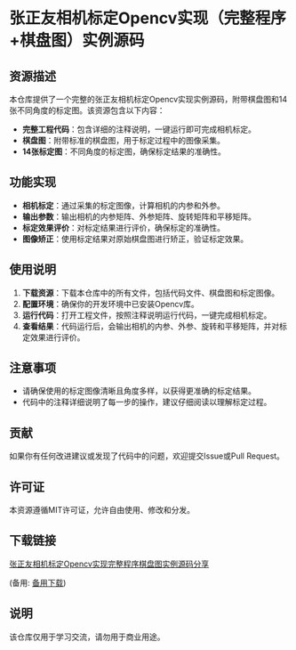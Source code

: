 # 张正友相机标定Opencv实现（完整程序+棋盘图）实例源码

## 资源描述

本仓库提供了一个完整的张正友相机标定Opencv实现实例源码，附带棋盘图和14张不同角度的标定图。该资源包含以下内容：

- **完整工程代码**：包含详细的注释说明，一键运行即可完成相机标定。
- **棋盘图**：附带标准的棋盘图，用于标定过程中的图像采集。
- **14张标定图**：不同角度的标定图，确保标定结果的准确性。

## 功能实现

- **相机标定**：通过采集的标定图像，计算相机的内参和外参。
- **输出参数**：输出相机的内参矩阵、外参矩阵、旋转矩阵和平移矩阵。
- **标定效果评价**：对标定结果进行评价，确保标定的准确性。
- **图像矫正**：使用标定结果对原始棋盘图进行矫正，验证标定效果。

## 使用说明

1. **下载资源**：下载本仓库中的所有文件，包括代码文件、棋盘图和标定图像。
2. **配置环境**：确保你的开发环境中已安装Opencv库。
3. **运行代码**：打开工程文件，按照注释说明运行代码，一键完成相机标定。
4. **查看结果**：代码运行后，会输出相机的内参、外参、旋转和平移矩阵，并对标定效果进行评价。

## 注意事项

- 请确保使用的标定图像清晰且角度多样，以获得更准确的标定结果。
- 代码中的注释详细说明了每一步的操作，建议仔细阅读以理解标定过程。

## 贡献

如果你有任何改进建议或发现了代码中的问题，欢迎提交Issue或Pull Request。

## 许可证

本资源遵循MIT许可证，允许自由使用、修改和分发。

## 下载链接
[张正友相机标定Opencv实现完整程序棋盘图实例源码分享](https://pan.quark.cn/s/48f294d24092) 

(备用: [备用下载](https://pan.baidu.com/s/1JhcjDuGPEHMOGxNkHVjsFQ?pwd=1234))

## 说明

该仓库仅用于学习交流，请勿用于商业用途。
